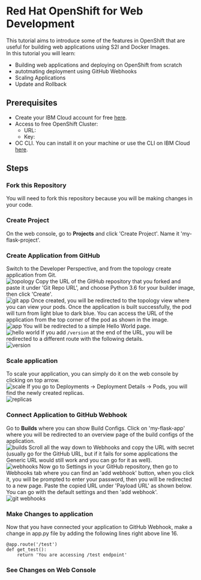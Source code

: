 # Red Hat OpenShift for Web Development
This tutorial aims to introduce some of the features in OpenShift that are useful for building web applications using S2I and Docker Images.<br>
In this tutorial you will learn:<br>
- Building web applications and deploying on OpenShift from scratch
- autotmating deployment using GitHub Webhooks
- Scaling Applications
- Update and Rollback
## Prerequisites
- Create your IBM Cloud account for free <a href="#">here</a>.
- Access to free OpenShift Cluster:
  - URL:
  - Key:
- OC CLI. You can install it on your machine or use the CLI on IBM Cloud <a href="#">here</a>.
## Steps
### Fork this Repository
You will need to fork this repository because you will be making changes in your code.
### Create Project
On the web console, go to <b>Projects</b> and click 'Create Project'. Name it 'my-flask-project'.
### Create Application from GitHub
Switch to the Developer Perspective, and from the topology create application from Git.<br>
![topology](https://user-images.githubusercontent.com/36239840/99640028-d47ba780-2a61-11eb-9345-eef6da18b245.JPG)
Copy the URL of the GitHub repository that you forked and paste it under 'Git Repo URL', and choose Python 3.6 for your builder image, then click 'Create'.<br>
![git app](https://user-images.githubusercontent.com/36239840/99640275-1b699d00-2a62-11eb-9d8d-aab23c988e93.JPG)
Once created, you will be redirected to the topology view where you can view your pods. Once the application is built successfully, the pod will turn from light blue to dark blue. You can access the URL of the application from the top corner of the pod as shown in the image.<br>
![app](https://user-images.githubusercontent.com/36239840/99641007-2244df80-2a63-11eb-85b4-20b575721aa3.JPG)
You will be redirected to a simple Hello World page.<br>
![hello world](https://user-images.githubusercontent.com/36239840/99641191-5cae7c80-2a63-11eb-8f98-71ca6aef8bc2.JPG)
If you add ```/version``` at the end of the URL, you will be redirected to a different route with the following details.<br>
![version](https://user-images.githubusercontent.com/36239840/99641407-a7c88f80-2a63-11eb-8603-e2189a76d3c9.JPG)
### Scale application
To scale your application, you can simply do it on the web console by clicking on top arrow.<br>
![scale](https://user-images.githubusercontent.com/36239840/99646668-32ac8880-2a6a-11eb-9a2f-a7dfb898a1bb.JPG)
If you go to Deployments -> Deployment Details -> Pods, you will find the newly created replicas.<br>
![replicas](https://user-images.githubusercontent.com/36239840/99646767-55d73800-2a6a-11eb-9122-1b26aa0546e8.JPG)

### Connect Application to GitHub Webhook
Go to <b>Builds</b> where you can show Build Configs. Click on 'my-flask-app' where you will be redirected to an overview page of the build configs of the application.<br>
![builds](https://user-images.githubusercontent.com/36239840/99652342-25df6300-2a71-11eb-9cc6-5cc0618ac935.JPG)
Scroll all the way down to Webhooks and copy the URL with secret (usually go for the GitHub URL, but if it fails for some applications the Generic URL would still work and you can go for it as well).<br>
![webhooks](https://user-images.githubusercontent.com/36239840/99652613-7656c080-2a71-11eb-993d-8a18d6059c04.JPG)
Now go to Settings in your GitHub repository, then go to Webhooks tab where you can find an 'add webhook' button, when you click it, you will be prompted to enter your password, then you will be redirected to a new page. Paste the copied URL under 'Payload URL' as shown below. You can go with the default settings and then 'add webhook'.<br>
![git webhooks](https://user-images.githubusercontent.com/36239840/99653384-5e337100-2a72-11eb-9a5c-eb1b4008d057.JPG)


### Make Changes to application
Now that you have connected your application to GitHub Webhook, make a change in app.py file by adding the following lines right above line 16.
```
@app.route('/test')
def get_test():
    return 'You are accessing /test endpoint'
```
### See Changes on Web Console
